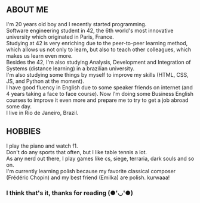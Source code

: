 ## ABOUT ME
I'm 20 years old boy and I recently started programming.<br/>
Software engineering student in 42, the 6th world's most innovative university which originated in Paris, France.<br>
Studying at 42 is very enriching due to the peer-to-peer learning method, which allows us not only to learn, but also to teach other colleagues, which makes us learn even more.<br>
Besides the 42, I'm also studying Analysis, Development and Integration of Systems (distance learning) in a brazilian university.<br>
I'm also studying some things by myself to improve my skills (HTML, CSS, JS, and Python at the moment).<br/>
I have good fluency in English due to some speaker friends on internet (and 4 years taking a face to face course). Now I'm doing some Business English courses to improve it even more and prepare me to try to get a job abroad some day.<br/>
I live in Rio de Janeiro, Brazil.<br/>
## HOBBIES
I play the piano and watch f1.<br/>
Don't do any sports that often, but I like table tennis a lot.<br/>
As any nerd out there, I play games like cs, siege, terraria, dark souls and so on.<br/>
I'm currently learning polish because my favorite classical composer (Frédéric Chopin) and my best friend (Emilka) are polish. kurwaaa!<br/>
### I think that's it, thanks for reading (●'◡'●)
